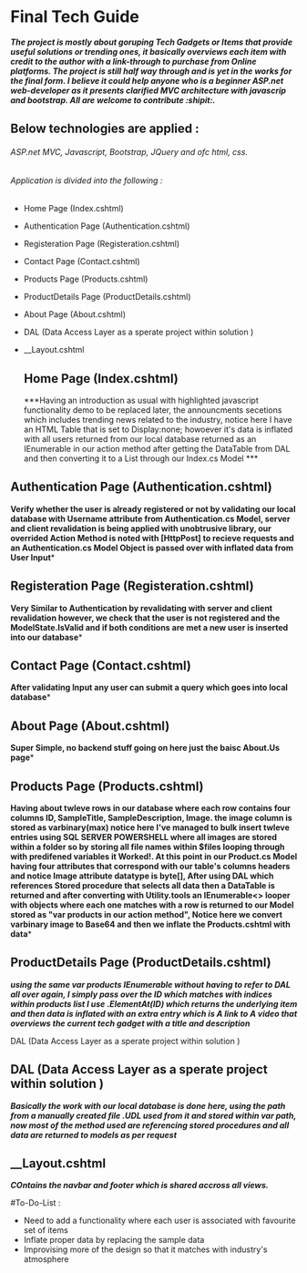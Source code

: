 # Final Tech Guide

***The project is mostly about goruping Tech Gadgets or Items that provide useful solutions or trending ones, it basically overviews each item with credit to the author with a link-through to purchase from Online platforms. The project is still half way through and is yet in the works for the final form. I believe it could help anyone who is a beginner ASP.net web-developer as it presents clarified MVC architecture with javascrip and bootstrap. All are welcome to contribute :shipit:.***


## Below technologies are applied : 

###### ASP.net MVC, Javascript, Bootstrap, JQuery and ofc html, css. 

###### Application is divided into the following : 

- Home Page (Index.cshtml)
- Authentication Page (Authentication.cshtml)
- Registeration Page (Registeration.cshtml)
- Contact Page (Contact.cshtml)
- Products Page (Products.cshtml)
- ProductDetails Page (ProductDetails.cshtml)
- About Page (About.cshtml)
- DAL (Data Access Layer as a sperate project within solution )
- __Layout.cshtml 

  ## Home Page (Index.cshtml) 
  
  ***Having an introduction as usual with highlighted javascript functionality demo to be replaced later, the announcments secetions which includes trending news related to the industry, notice here I have an HTML Table that is set to Display:none; howoever it's data is inflated with all users returned from our local database returned as an IEnumerable in our action method after getting the DataTable from DAL and then converting it to a List through our Index.cs Model ***
  
## Authentication Page (Authentication.cshtml)
**Verify whether the user is already registered or not by validating our local database with Username attribute from Authentication.cs Model, server and client revalidation is being applied with unobtrusive library, our overrided Action Method is noted with [HttpPost] to recieve requests and an Authentication.cs Model Object is passed over with inflated data from User Input***


## Registeration Page (Registeration.cshtml)
**Very Similar to Authentication by revalidating with server and client revalidation however, we check that the user is not registered and the ModelState.IsValid and if both conditions are met a new user is inserted into our database***


## Contact Page (Contact.cshtml)  
**After validating Input any user can submit a query which goes into local database***

## About Page (About.cshtml)
**Super Simple, no backend stuff going on here just the baisc About.Us page***


## Products Page (Products.cshtml)
**Having about twleve rows in our database where each row contains four columns ID, SampleTitle, SampleDescription, Image. the image column is stored as varbinary(max) notice here I've managed to bulk insert twleve entries using SQL SERVER POWERSHELL where all images are stored within a folder so by storing all file names within $files looping through with predifened variables it Worked!. At this point in our Product.cs Model having four attributes that correspond with our table's columns headers and notice Image attribute datatype is byte[], After using DAL which references Stored procedure that selects all data then a DataTable is returned and after converting with Utility.tools  an IEnumerable<> looper with objects where each one matches with a row is returned to our Model stored as "var products in our action method", Notice here we convert varbinary image to Base64 and then we inflate the Products.cshtml with data***


## ProductDetails Page (ProductDetails.cshtml)
***using the same var products IEnumerable without having to refer to DAL all over again, I simply pass over the ID which matches with indices within products list I use .ElementAt(ID) which returns the underlying item and then data is inflated with an extra entry which is A link to A video that overviews the current tech gadget with a title and description***


DAL (Data Access Layer as a sperate project within solution )

## DAL (Data Access Layer as a sperate project within solution )
***Basically the work with our local database is done here, using the path from a manually created file .UDL used from it and stored within var path, now most of the method used are referencing stored procedures and all data are returned to models as per request***


## __Layout.cshtml
***COntains the navbar and footer which is shared accross all views.***

#To-Do-List : 
- Need to add a functionality where each user is associated with favourite set of items
- Inflate proper data by replacing the sample data 
- Improvising more of the design so that it matches with industry's atmosphere 



  
  
